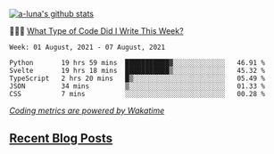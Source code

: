 [![a-luna's github stats](https://github-readme-stats.vercel.app/api?username=a-luna&show_icons=true&icon_color=000000)](https://github.com/a-luna)

👨🏽‍💻 [What Type of Code Did I Write This Week?](https://wakatime.com/@aaronluna)
<!--START_SECTION:waka-->
```text
Week: 01 August, 2021 - 07 August, 2021

Python       19 hrs 59 mins  ███████████▓░░░░░░░░░░░░░   46.91 % 
Svelte       19 hrs 18 mins  ███████████▒░░░░░░░░░░░░░   45.32 % 
TypeScript   2 hrs 20 mins   █▒░░░░░░░░░░░░░░░░░░░░░░░   05.49 % 
JSON         34 mins         ▒░░░░░░░░░░░░░░░░░░░░░░░░   01.33 % 
CSS          7 mins          ░░░░░░░░░░░░░░░░░░░░░░░░░   00.28 % 
```
<!--END_SECTION:waka-->
_[Coding metrics are powered by Wakatime](https://wakatime.com/@aaronluna)_

<!--blog_posts-->
## [Recent Blog Posts](https://aaronluna.dev/blog/)

